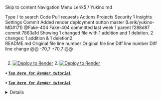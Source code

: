 Skip to content
Navigation Menu
Lerik5
/
Yukino md

Type / to search
Code
Pull requests
Actions
Projects
Security
1
Insights
Settings
Commit
Added render deployment button
 master (Lerik/yukino-MD#171)
@Fake-404
Fake-404 committed last week 
1 parent f288d87
commit 7863a1d
Showing 1 changed file with 1 addition and 1 deletion.
  2 changes: 1 addition & 1 deletion2  
README.md
Original file line number	Original file line	Diff line number	Diff line change
@@ -70,7 +70,7 @@


##	##


2. [![Deploy to Render](https://render.com/images/deploy-to-render-button.svg)](https://render.com/deploy?repo=https://github.com/PikaBotz/Anya_v2-MD.git&env.BOT_NAME=Queen+Anya+V2&env.FOOTER=%C2%A9+Queen+Anya+Bot&env.PREFIX=-&env.THEME_EMOJI=%F0%9F%8E%90&env.OWNER_NAME=Pika~Kun&env.OWNER_NUMBER=91881107xxxx&env.INSTA=3.69_pika&env.AUTHOR=PikaBotz&env.PACK_NAME=Queen+Anya+%E2%80%A2+Stickers&env.WEB=https%3A%2F%2Fgithub.com%2FPikaBotz&env.GC_LINK=https%3A%2F%2Fchat.whatsapp.com%2FE490r0wSpSr89XkCWeGtnX&env.WARN_LIMITS=3&env.COOLDOWN_TIMER_SECONDS=5&env.PORT=8080&env.MONGODB=YOUR_MONGODB_URL&env.SESSION_ID=YOUR_SESSION_ID)	2. [![Deploy to Render](https://render.com/images/deploy-to-render-button.svg)](https://render.com/deploy?repo=https://github.com/PikaBotz/Anya_v2-MD.git)


***<p align="left"> • [`Tap here for Render tutorial`](https://example.com) </p>***	***<p align="left"> • [`Tap here for Render tutorial`](https://example.com) </p>***


<details>	<details>
  <summary>Please click here for more assist.</summary>	  <summary>Please click here for more assist.</summary>
   ***<p align="center"> • After clicking the button, you'll be redirected to the `Render deployment page`. Please set the following environment variables like examples: </p>***	   ***<p align="center"> • After clicking the button, you'll be redirected to the `Render deployment page`. Please set the following environment variables like examples: </p>***
    	    
<div align="center">	<div align="center">
    	    
| Key                  | Example Value                        |	| Key                  | Example Value                        |
|----------------------|------------------------------|	|----------------------|------------------------------|
| BotName              | Queen Anya Bot               |	| BotName              | Queen Anya Bot               |
| Footer               | © Queen Anya Bot             |	| Footer               | © Queen Anya Bot             |
| Prefix               | -                            |	| Prefix               | -                            |
| ThemeEmoji           | 🎐                           |	| ThemeEmoji           | 🎐                           |
| Owner_Name           | Pika~Kun                     |	| Owner_Name           | Pika~Kun                     |
| Owner_Number         | 91881107xxxx                 |	| Owner_Number         | 91881107xxxx                 |
| Insta                | 3.69_pika                    |	| Insta                | 3.69_pika                    |
| Author               | @PikaBotz                    |	| Author               | @PikaBotz                    |
| PackName             | Queen Anya v2 MD             |	| PackName             | Queen Anya v2 MD             |
| Web                  | https://github.com/PikaBotz  |	| Web                  | https://github.com/PikaBotz  |
| GcLink               | https://chat.whatsapp.com/E490r0wSpSr89XkCWeGtnX |	| GcLink               | https://chat.whatsapp.com/E490r0wSpSr89XkCWeGtnX |
0 comments on commit 7863a1d
@Lerik5
Comment
 
Leave a comment
 
 You’re not receiving notifications from this thread.
Footer
© 2024 GitHub, Inc.
Footer navigation
Terms
Privacy
Security
Status
Docs
Contact
Manage cookies
Do not share my personal information
Anya_v2-MD/README.md at 7863a1da5e25c669e15dea8bb637ffe2cfd7c81b · Lerik5/Anya_v2-MD
